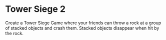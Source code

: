 # Tower Siege 2

Create a Tower Siege Game where your friends can throw a rock at a group of stacked objects and crash them. Stacked objects disappear when hit by the rock.